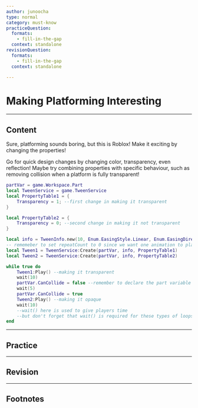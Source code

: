 ```yaml
---
author: junoocha
type: normal
category: must-know
practiceQuestion:
  formats:
    - fill-in-the-gap
  context: standalone
revisionQuestion:
  formats:
    - fill-in-the-gap
  context: standalone

---
```


# Making Platforming Interesting

---

## Content

Sure, platforming sounds boring, but this is Roblox! Make it exciting by changing the properties! 

Go for quick design changes by changing color, transparency, even reflection! Maybe try combining properties with specific behaviour, such as removing collision when a platform is fully transparent!

```lua
partVar = game.Workspace.Part
local TweenService = game.TweenService
local PropertyTable1 = {
	Transparency = 1; --first change in making it transparent
}

local PropertyTable2 = {
	Transparency = 0; --second change in making it not transparent
}

local info = TweenInfo.new(10, Enum.EasingStyle.Linear, Enum.EasingDirection.Out, 0, false, 0)
-- rememeber to set repeatCount to 0 since we want one animation to play after the other.
local Tween1 = TweenService:Create(partVar, info, PropertyTable1)
local Tween2 = TweenService:Create(partVar, info, PropertyTable2)

while true do
	Tween1:Play() --making it transparent
	wait(10)
	partVar.CanCollide = false --remember to declare the part variable
	wait(5)
	partVar.CanCollide = true
	Tween2:Play() --making it opaque
	wait(10)
	--wait() here is used to give players time
	--but don't forget that wait() is required for these types of loops
end
```

---

## Practice

---

## Revision


---
## Footnotes


